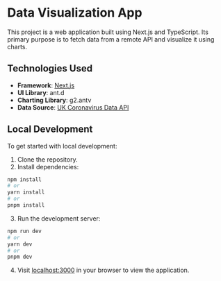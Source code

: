 # Data Visualization App

This project is a web application built using Next.js and TypeScript. Its primary purpose is to fetch data from a remote API and visualize it using charts.

## Technologies Used

- **Framework**: [Next.js](https://nextjs.org/)
- **UI Library**: ant.d
- **Charting Library**: g2.antv
- **Data Source**: [UK Coronavirus Data API](https://coronavirus.data.gov.uk/details/developers-guide/main-api)

## Local Development

To get started with local development:

1. Clone the repository.
2. Install dependencies:

```bash
npm install
# or
yarn install
# or
pnpm install
```
3. Run the development server:

```bash
npm run dev
# or
yarn dev
# or
pnpm dev
```
4. Visit [localhost:3000](http://localhost:3000) in your browser to view the application.
